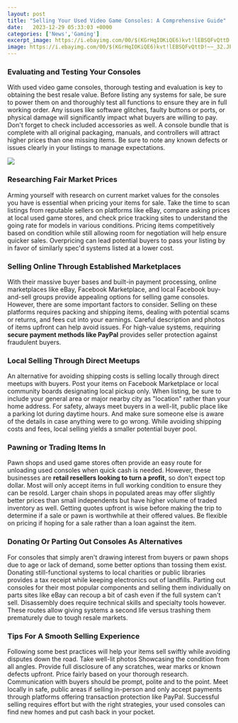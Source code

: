 ```yaml
---
layout: post
title: "Selling Your Used Video Game Consoles: A Comprehensive Guide"
date:   2023-12-29 05:33:03 +0000
categories: ['News','Gaming']
excerpt_image: https://i.ebayimg.com/00/$(KGrHqIOKiQE6)kvt!lEBSQFvQttD!~~_32.JPG
image: https://i.ebayimg.com/00/$(KGrHqIOKiQE6)kvt!lEBSQFvQttD!~~_32.JPG
---
```


### Evaluating and Testing Your Consoles
With used video game consoles, thorough testing and evaluation is key to obtaining the best resale value. Before listing any systems for sale, be sure to power them on and thoroughly test all functions to ensure they are in full working order. Any issues like software glitches, faulty buttons or ports, or physical damage will significantly impact what buyers are willing to pay. Don't forget to check included accessories as well. A console bundle that is complete with all original packaging, manuals, and controllers will attract higher prices than one missing items. Be sure to note any known defects or issues clearly in your listings to manage expectations.

![](https://i.ebayimg.com/00/$(KGrHqIOKiQE6)kvt!lEBSQFvQttD!~~_32.JPG)
### Researching Fair Market Prices 
Arming yourself with research on current market values for the consoles you have is essential when pricing your items for sale. Take the time to scan listings from reputable sellers on platforms like eBay, compare asking prices at local used game stores, and check price tracking sites to understand the going rate for models in various conditions. Pricing items competitively based on condition while still allowing room for negotiation will help ensure quicker sales. Overpricing can lead potential buyers to pass your listing by in favor of similarly spec'd systems listed at a lower cost.
### Selling Online Through Established Marketplaces
With their massive buyer bases and built-in payment processing, online marketplaces like eBay, Facebook Marketplace, and local Facebook buy-and-sell groups provide appealing options for selling game consoles. However, there are some important factors to consider. Selling on these platforms requires packing and shipping items, dealing with potential scams or returns, and fees cut into your earnings. Careful description and photos of items upfront can help avoid issues. For high-value systems, requiring **secure payment methods like PayPal** provides seller protection against fraudulent buyers.
### Local Selling Through Direct Meetups
An alternative for avoiding shipping costs is selling locally through direct meetups with buyers. Post your items on Facebook Marketplace or local community boards designating local pickup only. When listing, be sure to include your general area or major nearby city as "location" rather than your home address. For safety, always meet buyers in a well-lit, public place like a parking lot during daytime hours. And make sure someone else is aware of the details in case anything were to go wrong. While avoiding shipping costs and fees, local selling yields a smaller potential buyer pool.
### Pawning or Trading Items In 
Pawn shops and used game stores often provide an easy route for unloading used consoles when quick cash is needed. However, these businesses are **retail resellers looking to turn a profit,** so don't expect top dollar. Most will only accept items in full working condition to ensure they can be resold. Larger chain shops in populated areas may offer slightly better prices than small independents but have higher volume of traded inventory as well. Getting quotes upfront is wise before making the trip to determine if a sale or pawn is worthwhile at their offered values. Be flexible on pricing if hoping for a sale rather than a loan against the item. 
### Donating Or Parting Out Consoles As Alternatives  
For consoles that simply aren't drawing interest from buyers or pawn shops due to age or lack of demand, some better options than tossing them exist. Donating still-functional systems to local charities or public libraries provides a tax receipt while keeping electronics out of landfills. Parting out consoles for their most popular components and selling them individually on parts sites like eBay can recoup a bit of cash even if the full system can't sell. Disassembly does require technical skills and specialty tools however. These routes allow giving systems a second life versus trashing them prematurely due to tough resale markets.
### Tips For A Smooth Selling Experience
Following some best practices will help your items sell swiftly while avoiding disputes down the road. Take well-lit photos Showcasing the condition from all angles. Provide full disclosure of any scratches, wear marks or known defects upfront. Price fairly based on your thorough research. Communication with buyers should be prompt, polite and to the point. Meet locally in safe, public areas if selling in-person and only accept payments through platforms offering transaction protection like PayPal. Successful selling requires effort but with the right strategies, your used consoles can find new homes and put cash back in your pocket.